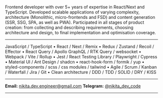 Frontend developer with over 5+ years of expertise in React/Next and TypeScript.
Developed scalable applications of varying complexity, architecture (Monolithic, micro-frontends and FSD)
and content generation (SSR, SSG, SPA, as well as PWA). Participated in all stages of product creation:
from collecting and describing requirements, choosing architecture and design, to final implementation and
optimisation coverage.

---

JavaScript / TypeScript
• React / Next / Remix
• Redux / Zustand / Recoil / Effector
• React Query / Apollo GraphQL / RTK Query / websocket
• Webpack / Vite / Rollup
• Jest / React Testing Library / Playwright / Cypress
• Material UI / Ant Design / shadcn
• react-hook-form / formik / yup
• styled-components / scss / css modules / tailwind
• Agile / Scrum / Kanban / Waterfall / Jira / Git
• Clean architecture / DDD / TDD / SOLID / DRY / KISS

---

**Email:** [nikita.dev.engineer@gmail.com](mailto:nikita.dev.engineer@gmail.com)
**Telegram:** [@nikita\_dev\_code](https://t.me/nikita_dev_code)

---

